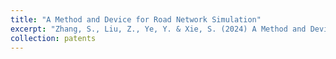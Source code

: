 ```yaml
---
title: "A Method and Device for Road Network Simulation"
excerpt: "Zhang, S., Liu, Z., Ye, Y. & Xie, S. (2024) A Method and Device for Road Network Simulation. Processing."
collection: patents
---
```

